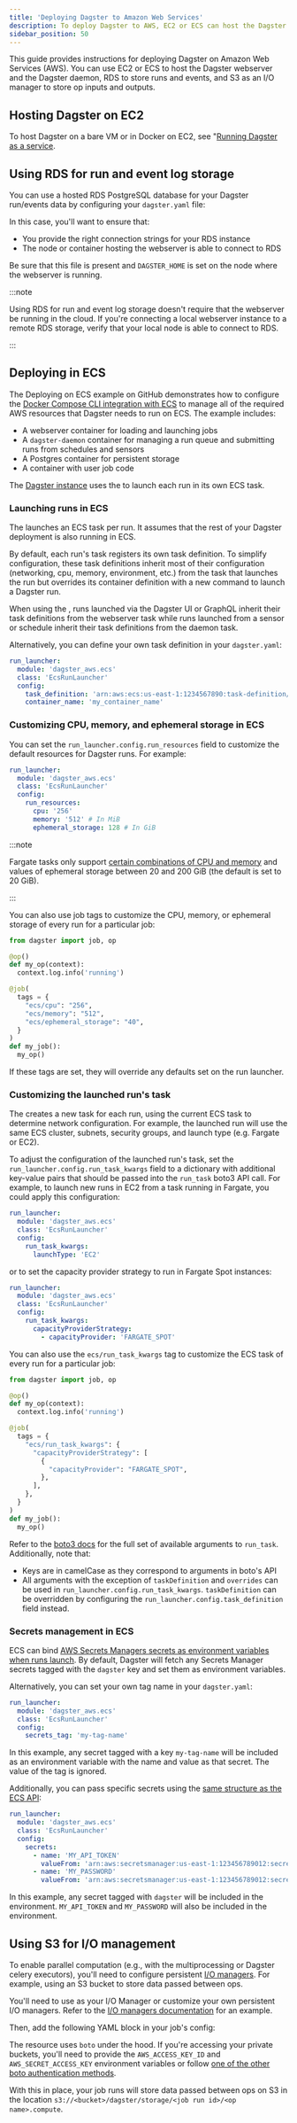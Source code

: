 ```yaml
---
title: 'Deploying Dagster to Amazon Web Services'
description: To deploy Dagster to AWS, EC2 or ECS can host the Dagster webserver, RDS can store runs and events, and S3 can act as an IO manager.
sidebar_position: 50
---
```


This guide provides instructions for deploying Dagster on Amazon Web Services (AWS). You can use EC2 or ECS to host the Dagster webserver and the Dagster daemon, RDS to store runs and events, and S3 as an I/O manager to store op inputs and outputs.

## Hosting Dagster on EC2

To host Dagster on a bare VM or in Docker on EC2, see "[Running Dagster as a service](/guides/deploy/deployment-options/deploying-dagster-as-a-service).

## Using RDS for run and event log storage

You can use a hosted RDS PostgreSQL database for your Dagster run/events data by configuring your `dagster.yaml` file:

<CodeExample path="docs_snippets/docs_snippets/deploying/dagster-pg.yaml" />

In this case, you'll want to ensure that:

- You provide the right connection strings for your RDS instance
- The node or container hosting the webserver is able to connect to RDS

Be sure that this file is present and `DAGSTER_HOME` is set on the node where the webserver is running.

:::note

Using RDS for run and event log storage doesn't require that the webserver be running in the cloud. If you're connecting a local webserver instance to a remote RDS storage, verify that your local node is able to connect to RDS.

:::

## Deploying in ECS

<CodeReferenceLink filePath="examples/deploy_ecs" />

The Deploying on ECS example on GitHub demonstrates how to configure the [Docker Compose CLI integration with ECS](https://docs.docker.com/cloud/ecs-integration/) to manage all of the required AWS resources that Dagster needs to run on ECS. The example includes:

- A webserver container for loading and launching jobs
- A `dagster-daemon` container for managing a run queue and submitting runs from schedules and sensors
- A Postgres container for persistent storage
- A container with user job code

The [Dagster instance](/guides/deploy/dagster-instance-configuration) uses the <PyObject section="libraries" module="dagster_aws" object="ecs.EcsRunLauncher" /> to launch each run in its own ECS task.

### Launching runs in ECS

The <PyObject section="libraries" module="dagster_aws" object="ecs.EcsRunLauncher" /> launches an ECS task per run. It assumes that the rest of your Dagster deployment is also running in ECS.

By default, each run's task registers its own task definition. To simplify configuration, these task definitions inherit most of their configuration (networking, cpu, memory, environment, etc.) from the task that launches the run but overrides its container definition with a new command to launch a Dagster run.

When using the <PyObject section="internals" module="dagster._core.run_coordinator" object="DefaultRunCoordinator" />, runs launched via the Dagster UI or GraphQL inherit their task definitions from the webserver task while runs launched from a sensor or schedule inherit their task definitions from the daemon task.

Alternatively, you can define your own task definition in your `dagster.yaml`:

```yaml
run_launcher:
  module: 'dagster_aws.ecs'
  class: 'EcsRunLauncher'
  config:
    task_definition: 'arn:aws:ecs:us-east-1:1234567890:task-definition/my-task-definition:1'
    container_name: 'my_container_name'
```

### Customizing CPU, memory, and ephemeral storage in ECS

You can set the `run_launcher.config.run_resources` field to customize the default resources for Dagster runs. For example:

```yaml
run_launcher:
  module: 'dagster_aws.ecs'
  class: 'EcsRunLauncher'
  config:
    run_resources:
      cpu: '256'
      memory: '512' # In MiB
      ephemeral_storage: 128 # In GiB
```

:::note

Fargate tasks only support [certain combinations of CPU and memory](https://docs.aws.amazon.com/AmazonECS/latest/developerguide/task-cpu-memory-error.html) and values of ephemeral storage between 20 and 200 GiB (the default is set to 20 GiB).

:::

You can also use job tags to customize the CPU, memory, or ephemeral storage of every run for a particular job:

```py
from dagster import job, op

@op()
def my_op(context):
  context.log.info('running')

@job(
  tags = {
    "ecs/cpu": "256",
    "ecs/memory": "512",
    "ecs/ephemeral_storage": "40",
  }
)
def my_job():
  my_op()
```

If these tags are set, they will override any defaults set on the run launcher.

### Customizing the launched run's task

The <PyObject section="libraries" module="dagster_aws" object="ecs.EcsRunLauncher" /> creates a new task for each run, using the current ECS task to determine network configuration. For example, the launched run will use the same ECS cluster, subnets, security groups, and launch type (e.g. Fargate or EC2).

To adjust the configuration of the launched run's task, set the `run_launcher.config.run_task_kwargs` field to a dictionary with additional key-value pairs that should be passed into the `run_task` boto3 API call. For example, to launch new runs in EC2 from a task running in Fargate, you could apply this configuration:

```yaml
run_launcher:
  module: 'dagster_aws.ecs'
  class: 'EcsRunLauncher'
  config:
    run_task_kwargs:
      launchType: 'EC2'
```

or to set the capacity provider strategy to run in Fargate Spot instances:

```yaml
run_launcher:
  module: 'dagster_aws.ecs'
  class: 'EcsRunLauncher'
  config:
    run_task_kwargs:
      capacityProviderStrategy:
        - capacityProvider: 'FARGATE_SPOT'
```

You can also use the `ecs/run_task_kwargs` tag to customize the ECS task of every run for a particular job:

```py
from dagster import job, op

@op()
def my_op(context):
  context.log.info('running')

@job(
  tags = {
    "ecs/run_task_kwargs": {
      "capacityProviderStrategy": [
        {
          "capacityProvider": "FARGATE_SPOT",
        },
      ],
    },
  }
)
def my_job():
  my_op()
```

Refer to the [boto3 docs](https://boto3.amazonaws.com/v1/documentation/api/latest/reference/services/ecs.html#ECS.Client.run_task) for the full set of available arguments to `run_task`. Additionally, note that:

- Keys are in camelCase as they correspond to arguments in boto's API
- All arguments with the exception of `taskDefinition` and `overrides` can be used in `run_launcher.config.run_task_kwargs`. `taskDefinition` can be overridden by configuring the `run_launcher.config.task_definition` field instead.

### Secrets management in ECS

ECS can bind [AWS Secrets Managers secrets as environment variables when runs launch](https://docs.aws.amazon.com/AmazonECS/latest/developerguide/specifying-sensitive-data-secrets.html). By default, Dagster will fetch any Secrets Manager secrets tagged with the `dagster` key and set them as environment variables.

Alternatively, you can set your own tag name in your `dagster.yaml`:

```yaml
run_launcher:
  module: 'dagster_aws.ecs'
  class: 'EcsRunLauncher'
  config:
    secrets_tag: 'my-tag-name'
```

In this example, any secret tagged with a key `my-tag-name` will be included as an environment variable with the name and value as that secret. The value of the tag is ignored.

Additionally, you can pass specific secrets using the [same structure as the ECS API](https://docs.aws.amazon.com/AmazonECS/latest/APIReference/API_Secret.html):

```yaml
run_launcher:
  module: 'dagster_aws.ecs'
  class: 'EcsRunLauncher'
  config:
    secrets:
      - name: 'MY_API_TOKEN'
        valueFrom: 'arn:aws:secretsmanager:us-east-1:123456789012:secret:FOO-AbCdEf:token::'
      - name: 'MY_PASSWORD'
        valueFrom: 'arn:aws:secretsmanager:us-east-1:123456789012:secret:FOO-AbCdEf:password::'
```

In this example, any secret tagged with `dagster` will be included in the environment. `MY_API_TOKEN` and `MY_PASSWORD` will also be included in the environment.

## Using S3 for I/O management

To enable parallel computation (e.g., with the multiprocessing or Dagster celery executors), you'll need to configure persistent [I/O managers](/guides/build/io-managers/). For example, using an S3 bucket to store data passed between ops.

You'll need to use <PyObject section="libraries" module="dagster_aws" object="s3.s3_pickle_io_manager"/> as your I/O Manager or customize your own persistent I/O managers. Refer to the [I/O managers documentation](/guides/build/io-managers/) for an example.

<CodeExample path="docs_snippets/docs_snippets/deploying/aws/io_manager.py" />

Then, add the following YAML block in your job's config:

<CodeExample path="docs_snippets/docs_snippets/deploying/aws/io_manager.yaml" />

The resource uses `boto` under the hood. If you're accessing your private buckets, you'll need to provide the `AWS_ACCESS_KEY_ID` and `AWS_SECRET_ACCESS_KEY` environment variables or follow [one of the other boto authentication methods](https://boto3.amazonaws.com/v1/documentation/api/latest/guide/credentials.html#configuring-credentials).

With this in place, your job runs will store data passed between ops on S3 in the location `s3://<bucket>/dagster/storage/<job run id>/<op name>.compute`.
